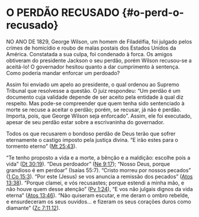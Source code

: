 # O PERDÃO RECUSADO {#o-perd-o-recusado}

NO ANO DE 1829, George Wilson, um homem de Filadélfia, foi julgado pelos crimes de homicídio e roubo de malas postais dos Estados Unidos da América. Constatada a sua culpa, foi condenado à forca. Os amigos obtiveram do presidente Jackson o seu perdão, porém Wilson recusou-se a aceitá-lo! O governador hesitou quanto a dar cumprimento à sentença. Como poderia mandar enforcar um perdoado?

Assim foi enviado um apelo ao presidente, o qual ordenou ao Supremo Tribunal que resolvesse a questão. O juiz respondeu: “Um perdão é um documento cuja validade depende de ser aceito pela entidade à qual diz respeito. Mas pode-se compreender que quem tenha sido sentenciado à morte se recuse a aceitar o perdão; porém, se recusar, já não é perdão. Importa, pois, que George Wilson seja enforcado”. Assim, ele foi executado, apesar de seu perdão estar sobre a escrivaninha do governador.

Todos os que recusarem o bondoso perdão de Deus terão que sofrer eternamente o castigo imposto pela justiça divina. “E irão estes para o tormento eterno” ([Mt 25:43](http://bibliaonline.com.br/acf/mt/25/43)).

“Te tenho proposto a vida e a morte, a bênção e a maldição: escolhe pois a vida” ([Dt 30:19](http://bibliaonline.com.br/acf/dt/30/19)). “Deus perdoador” ([Ne 9:17](http://bibliaonline.com.br/acf/ne/9/17)); “Nosso Deus, porque grandioso é em perdoar” (Isaías 55:7). “Cristo morreu por nossos pecados” ([1 Co 15:3](http://bibliaonline.com.br/acf/1co/15/3)). “Por este (Jesus) se vos anuncia a remissão dos pecados” ([Atos 13:38](http://bibliaonline.com.br/acf/atos/13/38)). “Porque clamei, e vós recusastes; porque estendi a minha mão, e não houve quem desse atenção” ([Pv 1:24](http://bibliaonline.com.br/acf/pv/1/24)), “E vos não julgais dignos da vida eterna” ([Atos 13:46](http://bibliaonline.com.br/acf/atos/13/46)). “Não quiseram escutar, e me deram o ombro rebelde, e ensurdeceram os seus ouvidos... e fizeram os seus corações duros como diamante” ([Zc 7:11,12](http://bibliaonline.com.br/acf/zc/7/11,12)).